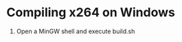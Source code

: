 
Compiling x264  on Windows 
=================================
1) Open a MinGW shell and execute build.sh



